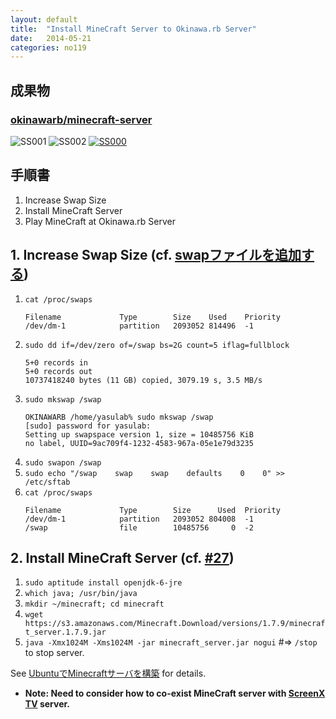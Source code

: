 ```yaml
---
layout: default
title:  "Install MineCraft Server to Okinawa.rb Server"
date:   2014-05-21
categories: no119
---
```

## 成果物

### [okinawarb/minecraft-server](https://github.com/okinawarb/minecraft-server)

![SS001](https://dl.dropboxusercontent.com/u/2819285/minecraft-okinawarb_001.png)
![SS002](https://dl.dropboxusercontent.com/u/2819285/minecraft-okinawarb_002.png)
[![SS000](https://dl.dropboxusercontent.com/u/2819285/minecraft-okinawarb_000.png)](http://screenx.tv/minecraft)

## 手順書
1. Increase Swap Size
2. Install MineCraft Server
3. Play MineCraft at Okinawa.rb Server

## 1. Increase Swap Size (cf. [swapファイルを追加する](http://linuxsalad.blogspot.jp/2009/05/swap.html))
1. `cat /proc/swaps`
   ```
   Filename				Type		Size	Used	Priority
   /dev/dm-1            partition	2093052	814496	-1
   ```
2. `sudo dd if=/dev/zero of=/swap bs=2G count=5 iflag=fullblock`
   ```
   5+0 records in
   5+0 records out
   10737418240 bytes (11 GB) copied, 3079.19 s, 3.5 MB/s
   ```
3. `sudo mkswap /swap`
   ```
   OKINAWARB /home/yasulab% sudo mkswap /swap                                          
   [sudo] password for yasulab: 
   Setting up swapspace version 1, size = 10485756 KiB
   no label, UUID=9ac709f4-1232-4583-967a-05e1e79d3235
   ```
4. `sudo swapon /swap`
5. `sudo echo "/swap    swap    swap    defaults    0    0" >> /etc/sftab`
6. `cat /proc/swaps`
   ```
   Filename				Type		Size	  Used	Priority
   /dev/dm-1            partition	2093052	804008	-1
   /swap                file		10485756	 0	-2
   ```

## 2. Install MineCraft Server (cf. [#27](https://github.com/okinawarb/meetups/issues/27))
1. `sudo aptitude install openjdk-6-jre`
2. `which java; /usr/bin/java`
3. `mkdir ~/minecraft; cd minecraft`
4. `wget https://s3.amazonaws.com/Minecraft.Download/versions/1.7.9/minecraft_server.1.7.9.jar`
5. `java -Xmx1024M -Xms1024M -jar minecraft_server.jar nogui` #=> `/stop` to stop server.

See [UbuntuでMinecraftサーバを構築](http://blog.makkysnote.org/archives/117) for details.
   - __Note: Need to consider how to co-exist MineCraft server with [ScreenX TV](http://screenx.tv) server.__
